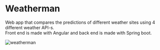 # Weatherman
Web app that compares the predictions of different weather sites using 4 different weather API-s.  
Front end is made with Angular and back end is made with Spring boot.

![weatherman](https://user-images.githubusercontent.com/47295604/164912779-262618a3-baab-4e5d-bb89-90cd800972aa.png)
